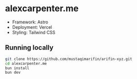# alexcarpenter.me

- Framework: Astro
- Deployment: Vercel
- Styling: Tailwind CSS

## Running locally

```bash
git clone https://github.com/mustaqimarifin/arifin-xyz.git
cd alexcarpenter.me
bun install
bun dev
```
